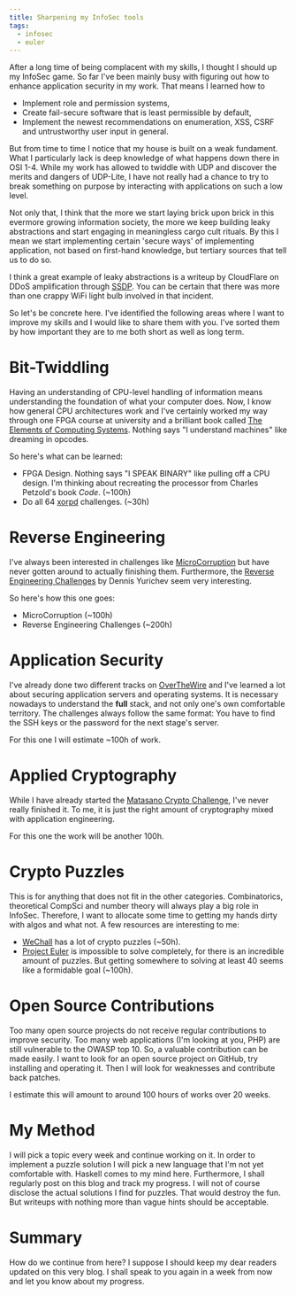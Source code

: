 ```yaml
---
title: Sharpening my InfoSec tools
tags:
  - infosec
  - euler
---
```


After a long time of being complacent with my skills, I thought I should up my
InfoSec game. So far I've been mainly busy with figuring out how to enhance
application security in my work. That means I learned how to

<!--more-->

- Implement role and permission systems,
- Create fail-secure software that is least permissible by default,
- Implement the newest recommendations on enumeration, XSS, CSRF and
  untrustworthy user input in general.

But from time to time I notice that my house is built on a weak fundament. What
I particularly lack is deep knowledge of what happens down there in OSI 1-4.
While my work has allowed to twiddle with UDP and discover the merits and
dangers of UDP-Lite, I have not really had a chance to try to break something
on purpose by interacting with applications on such a low level.

Not only that, I think that the more we start laying brick upon brick in this
evermore growing information society, the more we keep building leaky
abstractions and start engaging in meaningless cargo cult rituals. By this I
mean we start implementing certain 'secure ways' of implementing application,
not based on first-hand knowledge, but tertiary sources that tell us to do so.

I think a great example of leaky abstractions is a writeup by CloudFlare on
DDoS amplification through [SSDP](https://blog.cloudflare.com/ssdp-100gbps/).
You can be certain that there was more than one crappy WiFi light bulb involved
in that incident.

So let's be concrete here. I've identified the following areas where I want to
improve my skills and I would like to share them with you. I've sorted them by
how important they are to me both short as well as long term.

# Bit-Twiddling

Having an understanding of CPU-level handling of information means
understanding the foundation of what your computer does. Now, I know how
general CPU architectures work and I've certainly worked my way through one
FPGA course at university and a brilliant book called [The Elements of
Computing Systems](http://nand2tetris.org/). Nothing says "I understand
machines" like dreaming in opcodes.

So here's what can be learned:

- FPGA Design. Nothing says "I SPEAK BINARY" like pulling off a CPU design.
  I'm thinking about recreating the processor from Charles Petzold's book
  _Code_. (~100h)
- Do all 64 [xorpd](https://www.xorpd.net/pages/xchg_rax/snip_00.html)
  challenges. (~30h)

# Reverse Engineering

I've always been interested in challenges like
[MicroCorruption](https://microcorruption.com/login) but have never gotten
around to actually finishing them. Furthermore, the [Reverse Engineering
Challenges](https://challenges.re/) by Dennis Yurichev seem very interesting.

So here's how this one goes:

- MicroCorruption (~100h)
- Reverse Engineering Challenges (~200h)

# Application Security

I've already done two different tracks on
[OverTheWire](http://overthewire.org/wargames/) and I've learned a lot about
securing application servers and operating systems. It is necessary nowadays to
understand the **full** stack, and not only one's own comfortable territory.
The challenges always follow the same format: You have to find the SSH keys or
the password for the next stage's server.

For this one I will estimate ~100h of work.

# Applied Cryptography

While I have already started the [Matasano Crypto
Challenge](http://cryptopals.com/), I've never really finished it. To me, it is
just the right amount of cryptography mixed with application engineering.

For this one the work will be another 100h.

# Crypto Puzzles

This is for anything that does not fit in the other categories. Combinatorics,
theoretical CompSci and number theory will always play a big role in InfoSec.
Therefore, I want to allocate some time to getting my hands dirty with algos and
what not. A few resources are interesting to me:

- [WeChall](https://www.wechall.net/about_wechall) has a lot of crypto puzzles
  (~50h).
- [Project Euler](https://projecteuler.net/) is impossible to solve completely,
  for there is an incredible amount of puzzles. But getting somewhere to
  solving at least 40 seems like a formidable goal (~100h).

# Open Source Contributions

Too many open source projects do not receive regular contributions to improve
security. Too many web applications (I'm looking at you, PHP) are still
vulnerable to the OWASP top 10. So, a valuable contribution can be made easily.
I want to look for an open source project on GitHub, try installing and
operating it. Then I will look for weaknesses and contribute back patches.

I estimate this will amount to around 100 hours of works over 20 weeks.

# My Method

I will pick a topic every week and continue working on it. In order to
implement a puzzle solution I will pick a new language that I'm not yet
comfortable with. Haskell comes to my mind here. Furthermore, I shall regularly
post on this blog and track my progress. I will not of course disclose the
actual solutions I find for puzzles. That would destroy the fun. But writeups
with nothing more than vague hints should be acceptable.

# Summary

How do we continue from here? I suppose I should keep my dear readers updated
on this very blog. I shall speak to you again in a week from now and let you
know about my progress.

